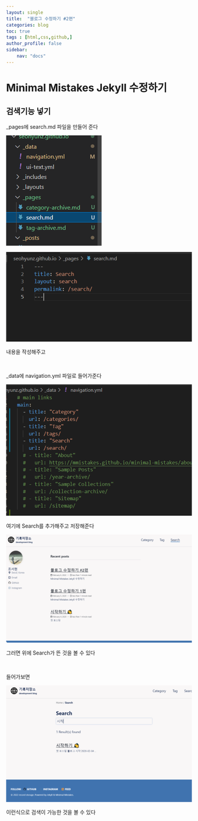 ```yaml
---
layout: single
title:  "블로그 수정하기 #2편"
categories: blog
toc: true
tags : [html,css,github,]
author_profile: false
sidebar:
    nav: "docs"
---
```


# Minimal Mistakes Jekyll 수정하기

## 검색기능 넣기



_pages에 search.md 파일을 만들어 준다

![image-20220206203813450](../images/2022-02-06-3/image-20220206203813450.png)



![image-20220206203851138](../images/2022-02-06-3/image-20220206203851138.png)

내용을 작성해주고 

<br>

_data에 navigation.yml 파일로 들어가준다 

![image-20220206204022332](../images/2022-02-06-3/image-20220206204022332.png)

여기에 Search를 추가해주고 저장해준다 

![image-20220206204117234](../images/2022-02-06-3/image-20220206204117234.png)

그러면 위에 Search가 뜬 것을 볼 수 있다 

<br>

들어가보면 

![image-20220206204156425](../images/2022-02-06-3/image-20220206204156425.png)

이런식으로 검색이 가능한 것을 볼 수 있다